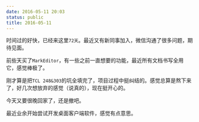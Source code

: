 ```yaml
---
date: 2016-05-11 20:03
status: public
title: 2016-05-11
---
```


时间过的好快，已经来这里`72天`。最近又有新同事加入，微信沟通了很多问题，期待见面。

前些天买了`MarkEditor`，有一些之前一直想要的功能，最近所有文档书写全用它，感觉棒极了。

刚才算是把`TCL 248&303`的坑全填完了，项目过程中挺纠结的。感觉总算是熬下来了，好几次想放弃的感觉（说真的），现在挺开心的。

今天又要很晚回家了，还是撤吧。

最近业余开始尝试开发桌面客户端软件，感觉有点意思。